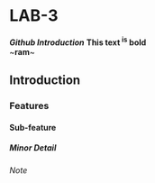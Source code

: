 # LAB-3
_**Github Introduction**_
**This text <sup>is</sup> bold**\
~**ram**~

## Introduction

### Features

#### Sub-feature

##### Minor Detail

###### Note
